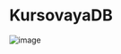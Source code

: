 # KursovayaDB
![image](https://github.com/davlat777/KursovayaDB/assets/113089483/604fe777-0f1b-48fb-9eed-32fc9896cdc0)
